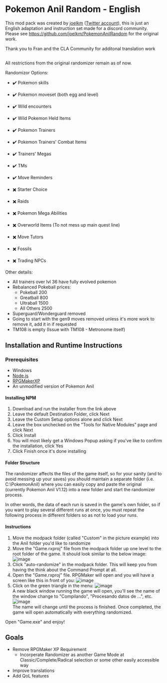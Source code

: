 # Pokemon Anil Random - English
This mod pack was created by [joelkm](https://github.com/joelkm) ([Twitter account](https://twitter.com/JoelMustDeploy)), this is just an English adaptation and instruction set made for a discord community. Please see https://github.com/joelkm/PokemonAnilRandom for the original work.

Thank you to Fran and the CLA Community for additonal translation work

## 
All restrictions from the original randomizer remain as of now.

Randomizor Options:
- ✔️ Pokemon skills
- ✔️ Pokemon moveset (both egg and level)
- ✔️ Wild encounters
- ✔️ Wild Pokemon Held Items
- ✔️ Pokemon Trainers
- ✔️ Pokemon Trainers' Combat Items
- ✔️ Trainers' Megas
- ✔️ TMs
- ✔️ Move Reminders

- ✖️ Starter Choice
- ✖️ Raids
- ✖️ Pokemon Mega Abilities
- ✖️ Overworld Items (To not mess up main quest line)
- ✖️ Move Tutors
- ✖️ Fossils
- ✖️ Trading NPCs

Other details:
- All trainers over lvl 36 have fully evolved pokemon
- Rebalanced Pokeball prices:
    - Pokeball 200
    - Greatball 800
    - Ultraball 1500
    - All Others 2500
- Superguard/Wonderguard removed
- Going to start with the gen9 moves removed unless it's more work to remove it, add it in if requested
- TM108 is empty (Issue with TM108 - Metronome itself)

## Installation and Runtime Instructions

### Prerequisites
- Windows
- [Node.js](https://nodejs.org/en/download)
- [RPGMakerXP](https://store.steampowered.com/app/235900/RPG_Maker_XP/)
- An unmodified version of Pokemon Anil

#### Installing NPM
1. Download and run the installer from the link above
2. Leave the default Destination Folder, click Next
3. Leave the Custom Setup options alone and click Next
4. Leave the box unchecked on the "Tools for Native Modules" page  and click Next
5. Click Install
6. You will most likely get a Windows Popup asking if you've like to confirm the installation, click Yes
7. Click Finish once it's done installing

#### Folder Structure
The randomizer affects the files of the game itself, so for your sanity (and to avoid messing up your saves) you should maintain a separate folder (i.e. C:\PokemonAnil) where you can easily copy and paste the original (currently Pokemon Anil V1.12) into a new folder and start the randomizer process.

In other words, the data of each run is saved in the game's own folder, so if you want to play several different runs at once, you must repeat the following process in different folders so as not to load your runs.

#### Instructions
1. Move the modpack folder (called "Custom" in the picture example) into the Anil folder you'd like to randomize
2. Move the "Game.rxproj" file from the modpack folder up one level to the root folder of the game. It should look similar to the below image:
![image](https://github.com/joelkm/PokemonAnilModpack/assets/109240974/ce115dfc-ab56-4208-9180-831784965595)
3. Click "auto-randomize" in the modpack folder. This will keep you from having the think about the Command Prompt at all.   
8. Open the "Game.rxproj" file. RPGMaker will open and you will have a screen like this in front of you:
![image](https://github.com/joelkm/PokemonAnilModpack/assets/109240974/a3fff0d9-ccd4-42bd-86a5-e6fddde2577b)  
9. Click on the green triangle in the menu: 
![image](https://github.com/joelkm/PokemonAnilModpack/assets/109240974/b3d0d0be-ec3e-4b79-a300-74da60add3be)  
A new black window running the game will open, you'll see the name of the window change to "Compilando", "Procesando datos de ...", etc.
![image](https://github.com/joelkm/PokemonAnilModpack/assets/109240974/0cd9a957-7495-40ea-b24c-ebeef90996af)  
The name will change until the process is finished. Once completed, the game will open automatically with everything randomized.

Open "Game.exe" and enjoy!

## Goals
- Remove RPGMaker XP Requirement
  - Incorperate Randomizer as another Game Mode at Classic/Complete/Radical selection or some other easily accessible way
- Improve translations
- Add QoL features

